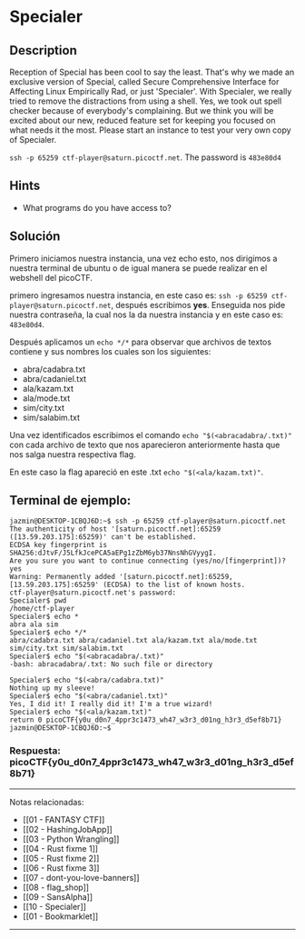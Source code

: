 # Specialer

## Description

Reception of Special has been cool to say the least. That's why we made an exclusive version of Special, called Secure Comprehensive Interface for Affecting Linux Empirically Rad, or just 'Specialer'. With Specialer, we really tried to remove the distractions from using a shell. Yes, we took out spell checker because of everybody's complaining. But we think you will be excited about our new, reduced feature set for keeping you focused on what needs it the most. Please start an instance to test your very own copy of Specialer.

`ssh -p 65259 ctf-player@saturn.picoctf.net`. The password is `483e80d4`

## Hints

* What programs do you have access to?

## Solución

Primero iniciamos nuestra instancia, una vez echo esto, nos dirigimos a nuestra terminal de ubuntu o de igual manera se puede realizar en el webshell del picoCTF.

primero ingresamos nuestra instancia, en este caso es: `ssh -p 65259 ctf-player@saturn.picoctf.net`, después escribimos **yes**.
Enseguida nos pide nuestra contraseña, la cual nos la da nuestra instancia y en este caso es: `483e80d4`.

Después aplicamos un `echo */*` para observar que archivos de textos contiene y sus nombres los cuales son los siguientes:
* abra/cadabra.txt 
* abra/cadaniel.txt 
* ala/kazam.txt 
* ala/mode.txt 
* sim/city.txt 
* sim/salabim.txt

Una vez identificados escribimos el comando `echo "$(<abracadabra/.txt)"` con cada archivo de texto que nos aparecieron anteriormente hasta que nos salga nuestra respectiva flag.

En este caso la flag apareció en este .txt `echo "$(<ala/kazam.txt)"`.

## Terminal de ejemplo:

```
jazmin@DESKTOP-1CBQJ6D:~$ ssh -p 65259 ctf-player@saturn.picoctf.net
The authenticity of host '[saturn.picoctf.net]:65259 ([13.59.203.175]:65259)' can't be established.
ECDSA key fingerprint is SHA256:dJtvF/J5LfkJcePCA5aEPg1zZbM6yb37NnsNhGVyygI.
Are you sure you want to continue connecting (yes/no/[fingerprint])? yes
Warning: Permanently added '[saturn.picoctf.net]:65259,[13.59.203.175]:65259' (ECDSA) to the list of known hosts.
ctf-player@saturn.picoctf.net's password:
Specialer$ pwd
/home/ctf-player
Specialer$ echo *
abra ala sim
Specialer$ echo */*
abra/cadabra.txt abra/cadaniel.txt ala/kazam.txt ala/mode.txt sim/city.txt sim/salabim.txt
Specialer$ echo "$(<abracadabra/.txt)"
-bash: abracadabra/.txt: No such file or directory

Specialer$ echo "$(<abra/cadabra.txt)"
Nothing up my sleeve!
Specialer$ echo "$(<abra/cadaniel.txt)"
Yes, I did it! I really did it! I'm a true wizard!
Specialer$ echo "$(<ala/kazam.txt)"
return 0 picoCTF{y0u_d0n7_4ppr3c1473_wh47_w3r3_d01ng_h3r3_d5ef8b71}
jazmin@DESKTOP-1CBQJ6D:~$
```

### Respuesta: picoCTF{y0u_d0n7_4ppr3c1473_wh47_w3r3_d01ng_h3r3_d5ef8b71}


---
Notas relacionadas:
- [[01 - FANTASY CTF]]
- [[02 - HashingJobApp]]
- [[03 - Python Wrangling]]
- [[04 - Rust fixme 1]]
- [[05 - Rust fixme 2]]
- [[06 - Rust fixme 3]]
- [[07 - dont-you-love-banners]]
- [[08 - flag_shop]]
- [[09 - SansAlpha]]
- [[10 - Specialer]]
- [[01 - Bookmarklet]]
---